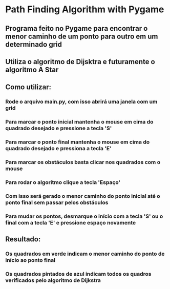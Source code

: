 # Path Finding Algorithm with Pygame

## Programa feito no Pygame para encontrar o menor caminho de um ponto para outro em um determinado grid
## Utiliza o algoritmo de Dijsktra e futuramente o algoritmo A Star

## Como utilizar:

### Rode o arquivo main.py, com isso abrirá uma janela com um grid
### Para marcar o ponto inicial mantenha o mouse em cima do quadrado desejado e pressione a tecla 'S'
### Para marcar o ponto final mantenha o mouse em cima do quadrado desejado e pressiona a tecla 'E'
### Para marcar os obstáculos basta clicar nos quadrados com o mouse
### Para rodar o algoritmo clique a tecla 'Espaço'
### Com isso será gerado o menor caminho do ponto inicial até o ponto final sem passar pelos obstáculos
### Para mudar os pontos, desmarque o início com a tecla 'S' ou o final com a tecla 'E' e pressione espaço novamente

## Resultado:

### Os quadrados em verde indicam o menor caminho do ponto de início ao ponto final
### Os quadrados pintados de azul indicam todos os quadros verificados pelo algoritmo de Dijkstra